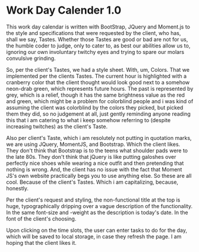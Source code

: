 # Work Day Calender 1.0

This work day calendar is written with BootStrap, JQuery and Moment.js to the style and specifications that were requested by the client, who has, shall we say, Tastes. Whether those Tastes are good or bad are not for us, the humble coder to judge, only to cater to, as best our abilities allow us to, ignoring our own involuntary twitchy eyes and trying to spare our molars convulsive grinding.

So, per the client's Tastes, we had a style sheet. With, um, Colors. That we implemented per the clients Tastes. The current hour is highlighted with a cranberry color that the client thought would look good next to a somehow neon-drab green, which represents future hours. The past is represented by grey, which is a relief, though it has the same brightness value as the red and green, which might be a problem for colorblind people and i was kind of assuming the client was colorblind by the colors they picked, but picked them they did, so no judgement at all, just gently reminding anyone reading this that i am catering to what i keep somehow referring to (despite increasing twitches) as the client's Taste.

Also per client's Taste, which i am resolutely not putting in quotation marks, we are using JQuery, MomentJS, and Bootstrap. Which the client likes. They don't think that Bootstrap is to the teens what shoulder pads were to the late 80s. They don't think that jQuery is like putting galoshes over perfectly nice shoes while wearing a nice outfit and then pretending that nothing is wrong. And, the client has no issue with the fact that Moment JS's own website practically begs you to use anything else. So these are all cool. Because of the client's Tastes. Which i am capitalizing, because, honestly. 

Per the client's request and styling, the non-functional title at the top is huge, typographically dripping over a vague description of the functionality. In the same font-size and -weight as the description is today's date. In the font of the client's choosing. 

Upon clicking on the time slots, the user can enter tasks to do for the day, which will be saved to local storage, in case they refresh the page. I am hoping that the client likes it. 